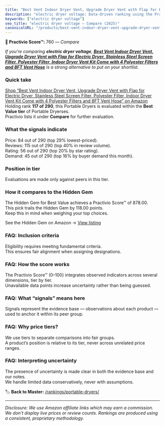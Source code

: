 ```yaml
---
title: "Best Vent Indoor Dryer Vent, Upgrade Dryer Vent with Flap for Electric Dryer, Stainless Steel Screen Filter, Polyester Filter, Indoor Dryer Vent Kit Come with 4 Polyester Filters and 8FT Vent Hose"
description: "electric dryer voltage: Data-driven ranking using the Practivio Score™. Positioned by quality, value, demand, findability, momentum."
keywords: ["electric dryer voltage"]
seo_title: "electric dryer voltage — Compare (2025)"
canonicalURL: "/products/best-vent-indoor-dryer-vent-upgrade-dryer-vent-with-flap-for-electric-dryer-stainless-steel-screen-filter-polyester-filter-indoor-dryer-vent-kit-come-with-4-polyester-filters-and-8ft-vent-hose-B0DBZBM7TW/"
---
```


**🛒 Practivio Score™:** 760 — _Compare_


*If you're comparing **electric dryer voltage**, **[Best Vent Indoor Dryer Vent, Upgrade Dryer Vent with Flap for Electric Dryer, Stainless Steel Screen Filter, Polyester Filter, Indoor Dryer Vent Kit Come with 4 Polyester Filters and 8FT Vent Hose](https://www.amazon.com/dp/B0DBZBM7TW?tag=practivio-20)** is a strong alternative to put on your shortlist.*
### Quick take
[Shop “Best Vent Indoor Dryer Vent, Upgrade Dryer Vent with Flap for Electric Dryer, Stainless Steel Screen Filter, Polyester Filter, Indoor Dryer Vent Kit Come with 4 Polyester Filters and 8FT Vent Hose” on Amazon](https://www.amazon.com/dp/B0DBZBM7TW?tag=practivio-20)
Holding rank **117 of 290**, this Portable Dryers is evaluated within the **Best Value tier** of Portable Dryerses.  
Practivio lists it under **Compare** for further evaluation.

### What the signals indicate
Price: 84 out of 290 (top 29% lowest-priced).  
Reviews: 115 out of 290 (top 40% in review volume).  
Rating: 56 out of 290 (top 20% by star rating).  
Demand: 45 out of 290 (top 16% by buyer demand this month).

### Position in tier
Evaluations are made only against peers in this tier.

### How it compares to the Hidden Gem
The Hidden Gem for Best Value achieves a Practivio Score™ of 878.00.  
This pick trails the Hidden Gem by 118.00 points.  
Keep this in mind when weighing your top choices.  

See the Hidden Gem on Amazon → [View listing](https://www.amazon.com/dp/B08PVYFDCK?tag=practivio-20)

### FAQ: Inclusion criteria
Eligibility requires meeting fundamental criteria.  
This ensures fair alignment when assigning designations.

### FAQ: How the score works
The Practivio Score™ (0–100) integrates observed indicators across several dimensions, tier by tier.  
Unavailable data points increase uncertainty rather than being guessed.

### FAQ: What “signals” means here
Signals represent the evidence base — observations about each product — used to anchor it within its peer group.

### FAQ: Why price tiers?
We use tiers to separate comparisons into fair groups.  
A product’s position is relative to its tier, never across unrelated price ranges.

### FAQ: Interpreting uncertainty
The presence of uncertainty is made clear in both the evidence base and our notes.  
We handle limited data conservatively, never with assumptions.

<!-- Missing template for Compare/CompareWithinPriceClass -->


🏷️ **Back to Master:** [/rankings/portable-dryers/](/rankings/portable-dryers/)

---
_Disclosure: We use Amazon affiliate links which may earn a commission. We don’t display live prices or review counts. Rankings are produced using a consistent, proprietary methodology._
